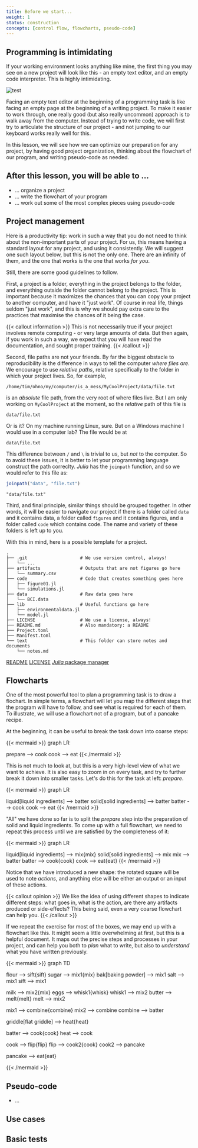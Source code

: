 ```yaml
---
title: Before we start...
weight: 1
status: construction
concepts: [control flow, flowcharts, pseudo-code]
---
```


## Programming is intimidating

If your working environment looks anything like mine, the first thing you may
see on a new project will look like this - an empty text editor, and an empty
code interpreter. This is highly intimidating.

![test](../figures/white-page.png)

Facing an empty text editor at the beginning of a programming task is like
facing an empty page at the beginning of a writing project. To make it easier to
work through, one really good (but also really uncommon) approach is to walk
away from the computer. Instead of trying to write code, we will first try to
articulate the structure of our project - and not jumping to our keyboard works
really well for this.

In this lesson, we will see how we can optimize our preparation for any project,
by having good project organization, thinking about the flowchart of our
program, and writing pseudo-code as needed.

## After this lesson, you will be able to ...

- ... organize a project
- ... write the flowchart of your program
- ... work out some of the most complex pieces using pseudo-code

## Project management

Here is a productivity tip: work in such a way that you do not need to think
about the non-important parts of your project. For us, this means having a
standard layout for any project, and using it consistently. We will suggest one
such layout below, but this is not the only one. There are an infinity of them,
and the one that *works* is the one that works *for you*.

Still, there are some good guidelines to follow.

First, a project is a folder, everything in the project belongs to the folder,
and everything outside the folder cannot belong to the project. This is
important because it maximizes the chances that you can copy your project to
another computer, and have it "just work". Of course in real life, things seldom
"just work", and this is why we should pay extra care to the practices that
maximise the chances of it being the case.

{{< callout information >}}
This is not necessarily true if your project involves remote computing - or very
large amounts of data. But then again, if you work in such a way, we expect that
you will have read the documentation, and sought proper training.
{{< /callout >}}

Second, file paths are not your friends. By far the biggest obstacle to
reproducibility is the difference in ways to tell the computer *where files
are*. We encourage to use *relative paths*, relative specifically to the folder
in which your project lives. So, for example,

```raw
/home/tim/ohno/my/computer/is_a_mess/MyCoolProject/data/file.txt
```

is an *absolute* file path, from the very root of where files live. But I am
only working on `MyCoolProject` at the moment, so the *relative* path of this
file is

```raw
data/file.txt
```

Or is it? On my machine running Linux, sure. But on a Windows machine I would
use in a computer lab? The file would be at

```raw
data\file.txt
```

This difference between `/` and `\` is trivial to us, but *not* to the computer.
So to avoid these issues, it is better to let your programming language
construct the path correclty. *Julia* has the `joinpath` function, and so we
would refer to this file as:

````julia
joinpath("data", "file.txt")
````


````
"data/file.txt"
````





Third, and final principle, similar things should be grouped together. In other
words, it will be easier to navigate our project if there is a folder called
`data` and it contains data, a folder called `figures` and it contains figures,
and a folder called `code` which contains code. The name and variety of these
folders is left up to you.

With this in mind, here is a possible template for a project.

```raw
.
├── .git                    # We use version control, always!
│   └── ...
├── artifacts               # Outputs that are not figures go here
│   └── summary.csv
├── code                    # Code that creates something goes here
│   ├── figure01.jl
│   └── simulations.jl
├── data                    # Raw data goes here
│   └── BCI.data
├── lib                     # Useful functions go here
│   ├── environmentaldata.jl
│   └── model.jl
├── LICENSE                 # We use a license, always!
├── README.md               # Also mandatory: a README
├── Project.toml
├── Manifest.toml
└── text                    # This folder can store notes and documents
    └── notes.md
```


[README](readme)
[LICENSE](license)
[*Julia* package manager](pkg)

[readme]: https://mozilla.github.io/open-leadership-training-series/articles/opening-your-project/write-a-great-project-readme/
[license]: https://choosealicense.com/
[pkg]: https://julialang.github.io/Pkg.jl/v1/

## Flowcharts

One of the most powerful tool to plan a programming task is to draw a flochart.
In simple terms, a flowchart will let you map the different steps that the
program will have to follow, and see what is required for each of them. To
illustrate, we will use a flowchart not of a program, but of a pancake recipe.

At the beginning, it can be useful to break the task down into coarse steps:

{{< mermaid >}}
graph LR

prepare --> cook
cook --> eat
{{< /mermaid >}}

This is not much to look at, but this is a very high-level view of what we want
to achieve. It is also easy to zoom in on every task, and try to further break
it down into smaller tasks. Let's do this for the task at left: *prepare*.

{{< mermaid >}}
graph LR

liquid[liquid ingredients] --> batter
solid[solid ingredients] --> batter
batter --> cook
cook --> eat
{{< /mermaid >}}

"All" we have done so far is to split the *prepare* step into the preparation of
solid and liquid ingredients. To come up with a full flowchart, we need to
repeat this process until we are satisfied by the completeness of it:

{{< mermaid >}}
graph LR

liquid[liquid ingredients] --> mix{mix}
solid[solid ingredients] --> mix
mix --> batter
batter --> cook{cook}
cook --> eat{eat}
{{< /mermaid >}}

Notice that we have introduced a new shape: the rotated square will be used to
note *actions*, and anything else will be either an output or an input of these
actions.

{{< callout opinion >}}
We like the idea of using different shapes to indicate different steps: what
goes in, what is the action, are there any artifacts produced or side-effects?
This being said, even a very coarse flowchart can help you.
{{< /callout >}}

If we repeat the exercise for most of the boxes, we may end up with a flowchart
like this. It might seem a little overwhelming at first, but this is a helpful
document. It maps out the precise steps and processes in your project, and can
help you both to *plan* what to write, but also to *understand* what you have
written previously.

{{< mermaid >}}
graph TD

flour --> sift{sift}
sugar --> mix1{mix}
bak[baking powder] --> mix1
salt --> mix1
sift --> mix1

milk --> mix2{mix}
eggs --> whisk1{whisk}
whisk1 --> mix2
butter --> melt{melt}
melt --> mix2

mix1 --> combine{combine}
mix2 --> combine
combine --> batter

griddle[flat griddle] --> heat{heat}

batter --> cook{cook}
heat --> cook

cook --> flip{flip}
flip --> cook2{cook}
cook2 --> pancake

pancake --> eat{eat}

{{< /mermaid >}}

## Pseudo-code

- ...

## Use cases

## Basic tests
